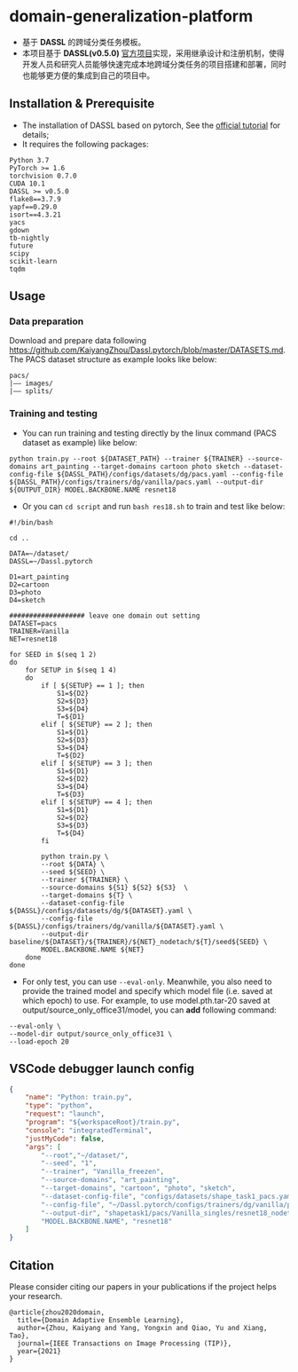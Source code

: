 # domain-generalization-platform
- 基于 **DASSL** 的跨域分类任务模板。
- 本项目基于 **DASSL(v0.5.0)** [官方项目](https://github.com/KaiyangZhou/Dassl.pytorch)实现，采用继承设计和注册机制，使得开发人员和研究人员能够快速完成本地跨域分类任务的项目搭建和部署，同时也能够更方便的集成到自己的项目中。

## Installation & Prerequisite
- The installation of DASSL based on pytorch, See the [official tutorial](https://github.com/KaiyangZhou/Dassl.pytorch#installation) for details;
- It requires the following packages:
```
Python 3.7
PyTorch >= 1.6
torchvision 0.7.0
CUDA 10.1
DASSL >= v0.5.0
flake8==3.7.9
yapf==0.29.0
isort==4.3.21
yacs
gdown
tb-nightly
future
scipy
scikit-learn
tqdm
```

## Usage
### Data preparation
Download and prepare data following https://github.com/KaiyangZhou/Dassl.pytorch/blob/master/DATASETS.md. The PACS dataset structure as example looks like below:
```
pacs/
|–– images/
|–– splits/
```
### Training and testing
- You can run training and testing directly by the linux command (PACS dataset as example) like below:
```
python train.py --root ${DATASET_PATH} --trainer ${TRAINER} --source-domains art_painting --target-domains cartoon photo sketch --dataset-config-file ${DASSL_PATH}/configs/datasets/dg/pacs.yaml --config-file ${DASSL_PATH}/configs/trainers/dg/vanilla/pacs.yaml --output-dir ${OUTPUT_DIR} MODEL.BACKBONE.NAME resnet18
```
- Or you can ``cd script`` and run ``bash res18.sh`` to train and test like below: 
``` shell
#!/bin/bash

cd ..

DATA=~/dataset/
DASSL=~/Dassl.pytorch

D1=art_painting
D2=cartoon
D3=photo
D4=sketch

################### leave one domain out setting
DATASET=pacs
TRAINER=Vanilla
NET=resnet18

for SEED in $(seq 1 2)
do
    for SETUP in $(seq 1 4)
    do
        if [ ${SETUP} == 1 ]; then
            S1=${D2}
            S2=${D3}
            S3=${D4}
            T=${D1}
        elif [ ${SETUP} == 2 ]; then
            S1=${D1}
            S2=${D3}
            S3=${D4}
            T=${D2}
        elif [ ${SETUP} == 3 ]; then
            S1=${D1}
            S2=${D2}
            S3=${D4}
            T=${D3}
        elif [ ${SETUP} == 4 ]; then
            S1=${D1}
            S2=${D2}
            S3=${D3}
            T=${D4}
        fi
        
        python train.py \
        --root ${DATA} \
        --seed ${SEED} \
        --trainer ${TRAINER} \
        --source-domains ${S1} ${S2} ${S3}  \
        --target-domains ${T} \
        --dataset-config-file ${DASSL}/configs/datasets/dg/${DATASET}.yaml \
        --config-file ${DASSL}/configs/trainers/dg/vanilla/${DATASET}.yaml \
        --output-dir baseline/${DATASET}/${TRAINER}/${NET}_nodetach/${T}/seed${SEED} \
        MODEL.BACKBONE.NAME ${NET}
    done
done

```
- For only test, you can use ``--eval-only``. Meanwhile, you also need to provide the trained model and specify which model file (i.e. saved at which epoch) to use. For example, to use model.pth.tar-20 saved at output/source_only_office31/model, you can **add** following command:
```
--eval-only \
--model-dir output/source_only_office31 \
--load-epoch 20
```

## VSCode debugger launch config
``` json
{
    "name": "Python: train.py",
    "type": "python",
    "request": "launch",
    "program": "${workspaceRoot}/train.py",
    "console": "integratedTerminal",
    "justMyCode": false,
    "args": [
        "--root","~/dataset/",
        "--seed", "1",
        "--trainer", "Vanilla_freezen",
        "--source-domains", "art_painting",
        "--target-domains", "cartoon", "photo", "sketch",
        "--dataset-config-file", "configs/datasets/shape_task1_pacs.yaml",
        "--config-file", "~/Dassl.pytorch/configs/trainers/dg/vanilla/pacs.yaml",       
        "--output-dir", "shapetask1/pacs/Vanilla_singles/resnet18_nodetach/random/art_painting/seed1",
        "MODEL.BACKBONE.NAME", "resnet18" 
    ]
}
```

## Citation
Please consider citing our papers in your publications if the project helps your research.
```
@article{zhou2020domain,
  title={Domain Adaptive Ensemble Learning},
  author={Zhou, Kaiyang and Yang, Yongxin and Qiao, Yu and Xiang, Tao},
  journal={IEEE Transactions on Image Processing (TIP)},
  year={2021}
}
```



